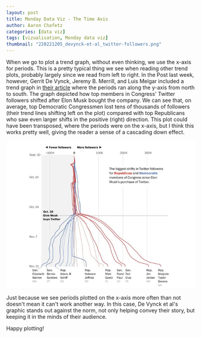 ```yaml
---
layout: post
title: Monday Data Viz - The Time Axis
author: Aaron Chafetz
categories: [data viz]
tags: [vizualisation, Monday data viz]
thumbnail: "220221205_devynck-et-al_twitter-followers.png"
---
```


When we go to plot a trend graph, without even thinking, we use the x-axis for periods. This is a pretty typical thing we see when reading other trend plots, probably largely since we read from left to right. In the Post last week, however, Gerrit De Vynck, Jeremy B. Merrill, and Luis Melgar included a trend graph in [their article](https://www.washingtonpost.com/technology/2022/11/27/musk-followers-bernie-cruz/) where the periods ran along the y-axis from north to south. The graph depicted how top members in Congress' Twitter followers shifted after Elon Musk bought the company. We can see that, on average, top Democratic Congressmen lost tens of thousands of followers (their trend lines shifting left on the plot) compared with top Republicans who saw even larger shifts in the positive (right) direction. This plot could have been transposed, where the periods were on the x-axis, but I think this works pretty well, giving the reader a sense of a cascading down effect.
 
![congressional twitter followers over time where time is on the y axis](/assets/img/posts/20221205_devynck-et-al_twitter-followers.png)

Just because we see periods plotted on the x-axis more often than not doesn't mean it can't work another way. In this case, De Vynck et al's graphic stands out against the norm, not only helping convey their story, but keeping it in the minds of their audience.

Happy plotting!